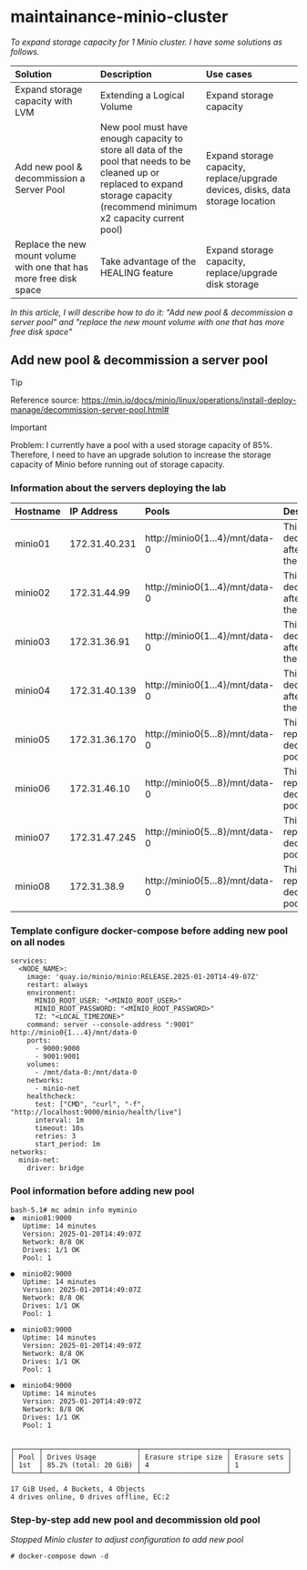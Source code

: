 # maintainance-minio-cluster


*To expand storage capacity for 1 Minio cluster. I have some solutions as follows.*

| Solution | Description | Use cases |
| :--- | :--- | :--- |
| Expand storage capacity with LVM | Extending a Logical Volume | Expand storage capacity |
| Add new pool & decommission a Server Pool | New pool must have enough capacity to store all data of the pool that needs to be cleaned up or replaced to expand storage capacity (recommend minimum x2 capacity current pool) | Expand storage capacity, replace/upgrade devices, disks, data storage location |
| Replace the new mount volume with one that has more free disk space | Take advantage of the HEALING feature | Expand storage capacity, replace/upgrade disk storage |

*In this article, I will describe how to do it: "Add new pool & decommission a server pool" and "replace the new mount volume with one that has more free disk space"*


## Add new pool & decommission a server pool
> [!TIP]
> Reference source: https://min.io/docs/minio/linux/operations/install-deploy-manage/decommission-server-pool.html#

> [!IMPORTANT]  
> Problem: I currently have a pool with a used storage capacity of 85%. Therefore, I need to have an upgrade solution to increase the storage capacity of Minio before running out of storage capacity.
###  Information about the servers deploying the lab
| Hostname | IP Address | Pools | Description | 
| :--- | :--- | :--- | :--- |
| minio01 | 172.31.40.231 | http://minio0{1...4}/mnt/data-0 | This pool will be decommissioned after performing the steps below  | 
| minio02 | 172.31.44.99 | http://minio0{1...4}/mnt/data-0 | This pool will be decommissioned after performing the steps below | 
| minio03 | 172.31.36.91 | http://minio0{1...4}/mnt/data-0 | This pool will be decommissioned after performing the steps below | 
| minio04 | 172.31.40.139 | http://minio0{1...4}/mnt/data-0 | This pool will be decommissioned after performing the steps below | 
| minio05 | 172.31.36.170 | http://minio0{5...8}/mnt/data-0 | This pool will replace the just decommissioned pool | 
| minio06 | 172.31.46.10 | http://minio0{5...8}/mnt/data-0 | This pool will replace the just decommissioned pool | 
| minio07 | 172.31.47.245 | http://minio0{5...8}/mnt/data-0 | This pool will replace the just decommissioned pool | 
| minio08 | 172.31.38.9 | http://minio0{5...8}/mnt/data-0 | This pool will replace the just decommissioned pool |

###  Template configure docker-compose before adding new pool on all nodes
```
services:
  <NODE_NAME>:
    image: 'quay.io/minio/minio:RELEASE.2025-01-20T14-49-07Z'
    restart: always
    environment:
      MINIO_ROOT_USER: "<MINIO_ROOT_USER>"
      MINIO_ROOT_PASSWORD: "<MINIO_ROOT_PASSWORD>"
      TZ: "<LOCAL_TIMEZONE>"
    command: server --console-address ":9001" http://minio0{1...4}/mnt/data-0
    ports:
      - 9000:9000
      - 9001:9001
    volumes:
      - /mnt/data-0:/mnt/data-0
    networks:
      - minio-net
    healthcheck:
      test: ["CMD", "curl", "-f", "http://localhost:9000/minio/health/live"]
      interval: 1m
      timeout: 10s
      retries: 3
      start_period: 1m
networks:
  minio-net:
    driver: bridge
```
### Pool information before adding new pool
```
bash-5.1# mc admin info myminio
●  minio01:9000
   Uptime: 14 minutes 
   Version: 2025-01-20T14:49:07Z
   Network: 8/8 OK 
   Drives: 1/1 OK 
   Pool: 1

●  minio02:9000
   Uptime: 14 minutes 
   Version: 2025-01-20T14:49:07Z
   Network: 8/8 OK 
   Drives: 1/1 OK 
   Pool: 1

●  minio03:9000
   Uptime: 14 minutes 
   Version: 2025-01-20T14:49:07Z
   Network: 8/8 OK 
   Drives: 1/1 OK 
   Pool: 1

●  minio04:9000
   Uptime: 14 minutes 
   Version: 2025-01-20T14:49:07Z
   Network: 8/8 OK 
   Drives: 1/1 OK 
   Pool: 1


┌──────┬───────────────────────┬─────────────────────┬──────────────┐
│ Pool │ Drives Usage          │ Erasure stripe size │ Erasure sets │
│ 1st  │ 85.2% (total: 20 GiB) │ 4                   │ 1            │
└──────┴───────────────────────┴─────────────────────┴──────────────┘

17 GiB Used, 4 Buckets, 4 Objects
4 drives online, 0 drives offline, EC:2
```

### Step-by-step add new pool and decommission old pool
*Stopped Minio cluster to adjust configuration to add new pool*
```
# docker-compose down -d
```